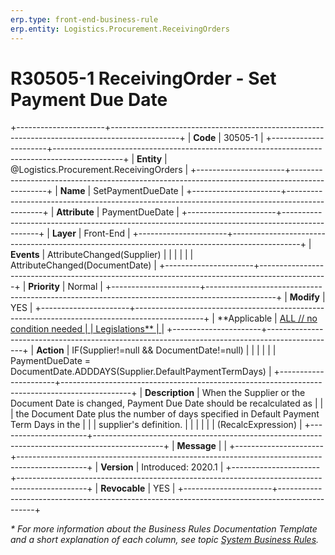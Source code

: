 ```yaml
---
erp.type: front-end-business-rule
erp.entity: Logistics.Procurement.ReceivingOrders
---
```


# R30505-1 ReceivingOrder - Set Payment Due Date
+----------------------+-----------------------------------------------------------------------------------------------+
| **Code**             | 30505-1                                                                                       |
+----------------------+-----------------------------------------------------------------------------------------------+
| **Entity**           | @Logistics.Procurement.ReceivingOrders                                                        |
+----------------------+-----------------------------------------------------------------------------------------------+
| **Name**             | SetPaymentDueDate                                                                             |
+----------------------+-----------------------------------------------------------------------------------------------+
| **Attribute**        | PaymentDueDate                                                                                |
+----------------------+-----------------------------------------------------------------------------------------------+
| **Layer**            | Front-End                                                                                     |
+----------------------+-----------------------------------------------------------------------------------------------+
| **Events**           | AttributeChanged(Supplier)                                                                    |
|                      |                                                                                               |
|                      | AttributeChanged(DocumentDate)                                                                |
+----------------------+-----------------------------------------------------------------------------------------------+
| **Priority**         | Normal                                                                                        |
+----------------------+-----------------------------------------------------------------------------------------------+
| **Modify**           | YES                                                                                           |
+----------------------+-----------------------------------------------------------------------------------------------+
| **Applicable         | [ALL // no condition needed                                                                   |
| Legislations**       | ](xref:applicable-legislations)                                                               |
+----------------------+-----------------------------------------------------------------------------------------------+
| **Action**           | IF(Supplier!=null && DocumentDate!=null)                                                      |
|                      |                                                                                               |
|                      | PaymentDueDate = DocumentDate.ADDDAYS(Supplier.DefaultPaymentTermDays)                        |
+----------------------+-----------------------------------------------------------------------------------------------+
| **Description**      | When the Supplier or the Document Date is changed, Payment Due Date should be recalculated as |
|                      | the Document Date plus the number of days specified in Default Payment Term Days in the       |
|                      | supplier\'s definition.                                                                       |
|                      |                                                                                               |
|                      | (RecalcExpression)                                                                            |
+----------------------+-----------------------------------------------------------------------------------------------+
| **Message**          |                                                                                               |
+----------------------+-----------------------------------------------------------------------------------------------+
| **Version**          | Introduced: 2020.1                                                                            |
+----------------------+-----------------------------------------------------------------------------------------------+
| **Revocable**        | YES                                                                                           |
+----------------------+-----------------------------------------------------------------------------------------------+

*\* For more information about the Business Rules Documentation Template and a short explanation of each column, see
topic [System Business Rules](../templates/template-description-system-business-rules.md).*
